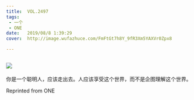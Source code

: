 ```yaml
---
title:	VOL.2497
tags:
 - 一个
 - ONE
date:	2019/08/8 1:39:29
cover:	http://image.wufazhuce.com/FmFtGt7h8Y_9fR3Xm5YAXVr0Zpx8

---
```

![](http://image.wufazhuce.com/FmFtGt7h8Y_9fR3Xm5YAXVr0Zpx8)
---

你是一个聪明人，应该走出去。人应该享受这个世界，而不是企图理解这个世界。
 
Reprinted from ONE
